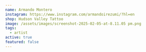 ```yaml
---
name: Armando Montero
instagram: https://www.instagram.com/armandoirezumi/?hl=en
shop: Hudson Valley Tattoo
image: /assets/images/screenshot-2025-02-05-at-8.11.05 pm.png
tags:
  - artist
active: true
featured: false
---
```

